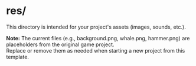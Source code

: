 # res/

This directory is intended for your project's assets (images, sounds, etc.).

**Note:** The current files (e.g., background.png, whale.png, hammer.png) are placeholders from the original game project.  
Replace or remove them as needed when starting a new project from this template.
